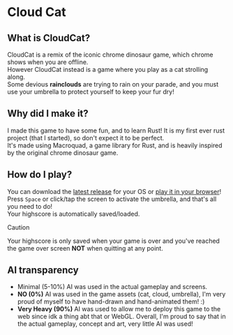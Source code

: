 # Cloud Cat

## What is CloudCat?

CloudCat is a remix of the iconic chrome dinosaur game, which chrome shows when you are offline.  
However CloudCat instead is a game where you play as a cat strolling along.  
Some devious **rainclouds** are trying to rain on your parade, and you must use your umbrella to protect yourself to
keep your fur dry!

## Why did I make it?

I made this game to have some fun, and to learn Rust! It is my first ever rust project (that I started), so don't expect it to be
perfect.  
It's made using Macroquad, a game library for Rust, and is heavily inspired by the original chrome dinosaur game.

## How do I play?

You can download the [latest release](https://github.com/Spacexplorer11/CloudCat/releases/latest) for your OS or [play it in your browser](https://cloudcat.akaalroop.com)!
Press `Space` or click/tap the screen to activate the umbrella, and that's all you need to do!  
Your highscore is automatically saved/loaded.  
>[!CAUTION]
> Your highscore is only saved when your game is over and you've reached the game over screen
> **NOT** when quitting at any point.

## AI transparency
- Minimal (5-10%) AI was used in the actual gameplay and screens.
- **NO (0%)** AI was used in the game assets (cat, cloud, umbrella), I'm very proud of myself to have hand-drawn and hand-animated them! :)
- **Very Heavy (90%)** AI was used to allow me to deploy this game to the web since idk a thing abt that or WebGL.
Overall, I'm proud to say that in the actual gameplay, concept and art, very little AI was used!